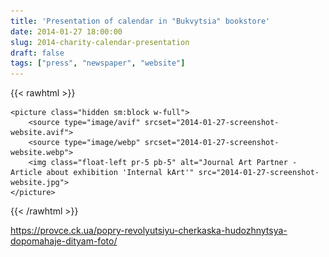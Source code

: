 ```yaml
---
title: 'Presentation of calendar in "Bukvytsia" bookstore'
date: 2014-01-27 18:00:00
slug: 2014-charity-calendar-presentation
draft: false
tags: ["press", "newspaper", "website"]
---
```


{{< rawhtml >}}

    <picture class="hidden sm:block w-full">
        <source type="image/avif" srcset="2014-01-27-screenshot-website.avif">
        <source type="image/webp" srcset="2014-01-27-screenshot-website.webp">
        <img class="float-left pr-5 pb-5" alt="Journal Art Partner - Article about exhibition 'Internal kArt'" src="2014-01-27-screenshot-website.jpg">
    </picture>

{{< /rawhtml >}}

https://provce.ck.ua/popry-revolyutsiyu-cherkaska-hudozhnytsya-dopomahaje-dityam-foto/